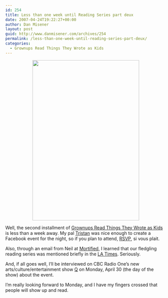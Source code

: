 ```yaml
---
id: 254
title: Less than one week until Reading Series part deux
date: 2007-04-24T19:22:27+00:00
author: Dan Misener
layout: post
guid: http://www.danmisener.com/archives/254
permalink: /less-than-one-week-until-reading-series-part-deux/
categories:
  - Grownups Read Things They Wrote as Kids
---
```

<p style="text-align: center">
  <img src="http://farm1.static.flickr.com/192/471835557_9a5f972883.jpg" height="500" width="334" />
</p>

Well, the second installment of [Grownups Read Things They Wrote as Kids](http://misener.org/read/) is less than a week away. My pal [Tristan](http://tristanhomer.blogspot.com/) was nice enough to create a Facebook event for the night, so if you plan to attend, [RSVP](http://www.facebook.com/p.php?i=717435091&k=e585062930), si vous plait.

Also, through an email from Neil at [Mortified](http://www.getmortified.com/), I learned that our fledgling reading series was mentioned briefly in the [LA Times](http://www.latimes.com/news/nationworld/nation/la-na-cringe14apr14,1,885688,full.story?ctrack=4&cset=true). Seriously.

And, if all goes well, I&#8217;ll be interviewed on CBC Radio One&#8217;s new arts/culture/entertainment show [Q](http://www.cbc.ca/q) on Monday, April 30 (the day of the show) about the event.

I&#8217;m really looking forward to Monday, and I have my fingers crossed that people will show up and read.